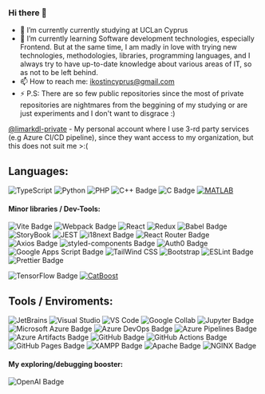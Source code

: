 ### Hi there 👋
- 🔭 I’m currently currently studying at UCLan Cyprus 
- 🌱 I’m currently learning Software development technologies, especially Frontend. But at the same time, I am madly in love with trying new technologies, methodologies, libraries, programming languages, and I always try to have up-to-date knowledge about various areas of IT, so as not to be left behind.
- 📫 How to reach me: ikostincyprus@gmail.com
- ⚡ P.S: There are so few public repositories since the most of private repositories are nightmares from the beggining of my studying or are just experiments and I don't want to disgrace :)

[@limarkdl-private](https://github.com/limarkdl-private) - My personal account where I use 3-rd party services (e.g Azure CI/CD pipeline), since they want access to my organization, but this does not suit me >:(


## Languages:

![TypeScript](https://img.shields.io/badge/-TypeScript-3178C6?style=for-the-badge&logo=typescript&logoColor=white)
![Python](https://img.shields.io/badge/-Python-3776AB?style=for-the-badge&logo=python&logoColor=white)
![PHP](https://img.shields.io/badge/-PHP-777BB4?style=for-the-badge&logo=php&logoColor=white)
![C++ Badge](https://img.shields.io/badge/C%2B%2B-00599C?logo=cplusplus&logoColor=fff&style=for-the-badge)
![C Badge](https://img.shields.io/badge/C-A8B9CC?logo=c&logoColor=fff&style=for-the-badge)
[![MATLAB](https://img.shields.io/badge/-MATLAB-0076A8?style=for-the-badge&logo=mathworks&logoColor=white)](https://www.mathworks.com/products/matlab.html)



#### Minor libraries / Dev-Tools:

![Vite Badge](https://img.shields.io/badge/Vite-646CFF?logo=vite&logoColor=fff&style=for-the-badge)
![Webpack Badge](https://img.shields.io/badge/Webpack-8DD6F9?logo=webpack&logoColor=000&style=for-the-badge)
![React](https://img.shields.io/badge/-React-61DAFB?style=for-the-badge&logo=react&logoColor=white) 
![Redux](https://img.shields.io/badge/-Redux-764ABC?style=for-the-badge&logo=redux&logoColor=white) 
![Babel Badge](https://img.shields.io/badge/Babel-F9DC3E?logo=babel&logoColor=000&style=for-the-badge)
![StoryBook](https://img.shields.io/badge/-StoryBook-FF4785?style=for-the-badge&logo=storybook&logoColor=white)
![JEST](https://img.shields.io/badge/-JEST-C21325?style=for-the-badge&logo=jest&logoColor=white)
![i18next Badge](https://img.shields.io/badge/i18next-26A69A?logo=i18next&logoColor=fff&style=for-the-badge)
![React Router Badge](https://img.shields.io/badge/React%20Router-CA4245?logo=reactrouter&logoColor=fff&style=for-the-badge)
![Axios Badge](https://img.shields.io/badge/Axios-5A29E4?logo=axios&logoColor=fff&style=for-the-badge)
![styled-components Badge](https://img.shields.io/badge/styled--components-DB7093?logo=styledcomponents&logoColor=fff&style=for-the-badge)
![Auth0 Badge](https://img.shields.io/badge/Auth0-EB5424?logo=auth0&logoColor=fff&style=for-the-badge)
![Google Apps Script Badge](https://img.shields.io/badge/Google%20Apps%20Script-4285F4?logo=googleappsscript&logoColor=fff&style=for-the-badge)
![TailWind CSS](https://img.shields.io/badge/-TailWind_CSS-38B2AC?style=for-the-badge&logo=tailwind-css&logoColor=white) 
![Bootstrap](https://img.shields.io/badge/-Bootstrap-7952B3?style=for-the-badge&logo=bootstrap&logoColor=white) 
![ESLint Badge](https://img.shields.io/badge/ESLint-4B32C3?logo=eslint&logoColor=fff&style=for-the-badge)
![Prettier Badge](https://img.shields.io/badge/Prettier-F7B93E?logo=prettier&logoColor=fff&style=for-the-badge)

![TensorFlow Badge](https://img.shields.io/badge/TensorFlow-FF6F00?logo=tensorflow&logoColor=fff&style=for-the-badge)
[![CatBoost](https://img.shields.io/badge/-CatBoost-ffcc00?style=for-the-badge&logo=catboost&logoColor=ffffff)](https://catboost.ai/)

## Tools / Enviroments:

![JetBrains](https://img.shields.io/badge/-JetBrains-000000?style=for-the-badge&logo=jetbrains&logoColor=white)
![Visual Studio](https://img.shields.io/badge/-Visual_Studio-5C2D91?style=for-the-badge&logo=visual-studio&logoColor=white)
![VS Code](https://img.shields.io/badge/-VS_Code-007ACC?style=for-the-badge&logo=visual-studio-code&logoColor=white)
![Google Collab](https://img.shields.io/badge/-Google_Collab-F9AB00?style=for-the-badge&logo=google-colab&logoColor=white)
![Jupyter Badge](https://img.shields.io/badge/Jupyter-F37626?logo=jupyter&logoColor=fff&style=for-the-badge)
![Microsoft Azure Badge](https://img.shields.io/badge/Microsoft%20Azure-0078D4?logo=microsoftazure&logoColor=fff&style=for-the-badge)
![Azure DevOps Badge](https://img.shields.io/badge/Azure%20DevOps-0078D7?logo=azuredevops&logoColor=fff&style=for-the-badge)
![Azure Pipelines Badge](https://img.shields.io/badge/Azure%20Pipelines-2560E0?logo=azurepipelines&logoColor=fff&style=for-the-badge)
![Azure Artifacts Badge](https://img.shields.io/badge/Azure%20Artifacts-CB2E6D?logo=azureartifacts&logoColor=fff&style=for-the-badge)
![GitHub Badge](https://img.shields.io/badge/GitHub-181717?logo=github&logoColor=fff&style=for-the-badge)
![GitHub Actions Badge](https://img.shields.io/badge/GitHub%20Actions-2088FF?logo=githubactions&logoColor=fff&style=for-the-badge)
![GitHub Pages Badge](https://img.shields.io/badge/GitHub%20Pages-222?logo=githubpages&logoColor=fff&style=for-the-badge)
![XAMPP Badge](https://img.shields.io/badge/XAMPP-FB7A24?logo=xampp&logoColor=fff&style=for-the-badge)
![Apache Badge](https://img.shields.io/badge/Apache-D22128?logo=apache&logoColor=fff&style=for-the-badge)
![NGINX Badge](https://img.shields.io/badge/NGINX-009639?logo=nginx&logoColor=fff&style=for-the-badge)


#### My exploring/debugging booster: 
![OpenAI Badge](https://img.shields.io/badge/OpenAI-412991?logo=openai&logoColor=fff&style=for-the-badge)
